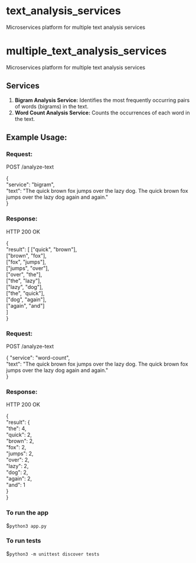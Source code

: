# text_analysis_services
Microservices platform for multiple text analysis services

# multiple_text_analysis_services
Microservices platform for multiple text analysis services

## Services

1. **Bigram Analysis Service:** Identifies the most frequently occurring pairs of words (bigrams) in the text.
2. **Word Count Analysis Service:** Counts the occurrences of each word in the text.

## Example Usage:

### Request:

POST /analyze-text

{   
  "service": "bigram",    
  "text": "The quick brown fox jumps over the lazy dog. The quick brown fox jumps over the lazy dog again and again."   
}

### Response:

HTTP 200 OK

{   
  "result": [    ["quick", "brown"],    
    ["brown", "fox"],    
    ["fox", "jumps"],    
    ["jumps", "over"],    
    ["over", "the"],   
    ["the", "lazy"],    
    ["lazy", "dog"],    
    ["the", "quick"],    
    ["dog", "again"],    
    ["again", "and"]    
  ]    
}

### Request:

POST /analyze-text

{ 
  "service": "word-count",    
  "text": "The quick brown fox jumps over the lazy dog. The quick brown fox jumps over the lazy dog again and again."     
}

### Response:

HTTP 200 OK

{    
  "result": {    
    "the": 4,    
    "quick": 2,    
    "brown": 2,    
    "fox": 2,    
    "jumps": 2,    
    "over": 2,    
    "lazy": 2,    
    "dog": 2,    
    "again": 2,    
    "and": 1    
  }    
}

### To run the app
 $`python3 app.py`

### To run tests
 $`python3 -m unittest discover tests`